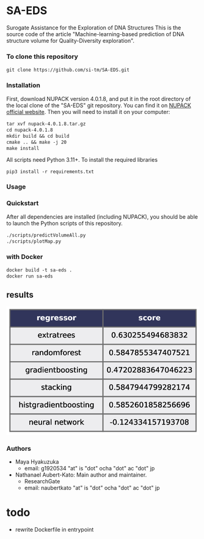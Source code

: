 # SA-EDS
Surogate Assistance for the Exploration of DNA Structures
This is the source code of the article "Machine-learning-based prediction of DNA structure volume for Quality-Diversity exploration".

### To clone this repository
```
git clone https://github.com/si-tm/SA-EDS.git
```
### Installation
First, download NUPACK version 4.0.1.8, and put it in the root directory of the local clone of the "SA-EDS" git repository. You can find it on [NUPACK official website](https://www.nupack.org/). Then you will need to install it on your computer:
```
tar xvf nupack-4.0.1.8.tar.gz
cd nupack-4.0.1.8
mkdir build && cd build
cmake .. && make -j 20
make install
```
All scripts need Python 3.11+. To install the required libraries

```
pip3 install -r requirements.txt
```


### Usage
### Quickstart
After all dependencies are installed (including NUPACK), you should be able to launch the Python scripts of this repository.
```
./scripts/predictVolumeAll.py
./scripts/plotMap.py
```
### with Docker
```
docker build -t sa-eds .
docker run sa-eds
```

## results
![compararison with regressor for L1](fig/regressor_scores_L1.png)


### Authors
- Maya Hyakuzuka
    - email: g1920534 "at" is "dot" ocha "dot" ac "dot" jp
- Nathanael Aubert-Kato: Main author and maintainer.
    - ResearchGate
    - email: naubertkato "at" is "dot" ocha "dot" ac "dot" jp

# todo
- rewrite Dockerfile in entrypoint

